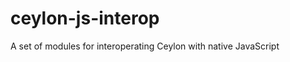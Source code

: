 ceylon-js-interop
=================

A set of modules for interoperating Ceylon with native JavaScript
